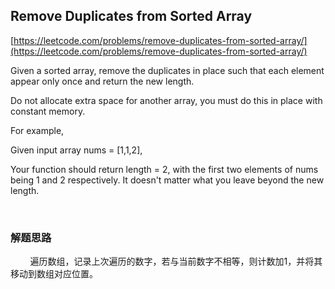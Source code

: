 ## Remove Duplicates from Sorted Array

[https://leetcode.com/problems/remove-duplicates-from-sorted-array/](https://leetcode.com/problems/remove-duplicates-from-sorted-array/)

Given a sorted array, remove the duplicates in place such that each element appear only once and return the new length.

Do not allocate extra space for another array, you must do this in place with constant memory.

For example,

Given input array nums = [1,1,2],

Your function should return length = 2, with the first two elements of nums being 1 and 2 respectively. It doesn't matter what you leave beyond the new length.

<br>

### 解题思路
       
&nbsp;&nbsp;&nbsp;&nbsp;&nbsp;&nbsp;&nbsp; 遍历数组，记录上次遍历的数字，若与当前数字不相等，则计数加1，并将其移动到数组对应位置。
